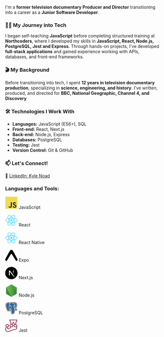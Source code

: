 I'm a **former television documentary Producer and Director** transitioning into a career as a **Junior Software Developer**.

### 👨‍💻 My Journey into Tech  
I began self-teaching **JavaScript** before completing structured training at **Northcoders**, where I developed my skills in **JavaScript, React, Node.js, PostgreSQL, Jest and Express**. Through hands-on projects, I've developed **full-stack applications** and gained experience working with APIs, databases, and front-end frameworks.  

### 🎬 My Background  
Before transitioning into tech, I spent **12 years in television documentary production**, specializing in **science, engineering, and history**. I’ve written, produced, and directed for **BBC, National Geographic, Channel 4, and Discovery**

### 🛠️ Technologies I Work With  
- **Languages:** JavaScript (ES6+), SQL  
- **Front-end:** React, Next.js
- **Back-end:** Node.js, Express
- **Databases:** PostgreSQL  
- **Testing:** Jest  
- **Version Control:** Git & GitHub  

### 📫 Let's Connect!  
🔗 [LinkedIn: Kyle Noad](https://www.linkedin.com/in/kyle-noad-09771282/)


### Languages and Tools:
<img src="https://raw.githubusercontent.com/devicons/devicon/master/icons/javascript/javascript-original.svg" alt="JavaScript" width="40" height="40"/> JavaScript

<img src="https://raw.githubusercontent.com/devicons/devicon/master/icons/react/react-original.svg" alt="React" width="40" height="40"/> React

<img src="https://raw.githubusercontent.com/devicons/devicon/master/icons/react/react-original.svg" alt="React Native" width="40" height="40"/> React Native

<img src="https://raw.githubusercontent.com/devicons/devicon/master/icons/expo/expo-original.svg" alt="Expo" width="40" height="40"/> Expo

<img src="https://raw.githubusercontent.com/devicons/devicon/master/icons/nextjs/nextjs-original.svg" alt="Next.js" width="40" height="40"/> Next.js

<img src="https://raw.githubusercontent.com/devicons/devicon/master/icons/nodejs/nodejs-original.svg" alt="Node.js" width="40" height="40"/> Node.js

<img src="https://raw.githubusercontent.com/devicons/devicon/master/icons/postgresql/postgresql-original.svg" alt="PostgreSQL" width="40" height="40"/> PostgreSQL

<img src="https://raw.githubusercontent.com/devicons/devicon/master/icons/jest/jest-plain.svg" alt="Jest" width="40" height="40"/> Jest
